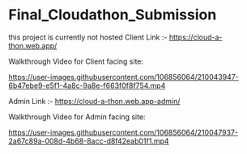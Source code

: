 # Final_Cloudathon_Submission
this project is currently not hosted
Client Link :- https://cloud-a-thon.web.app/

Walkthrough Video for Client facing site:

https://user-images.githubusercontent.com/106856064/210043947-6b47ebe9-e5f1-4a8c-9a8e-f663f0f8f754.mp4

Admin Link :- https://cloud-a-thon.web.app-admin/

Walkthrough Video for Admin facing site:

https://user-images.githubusercontent.com/106856064/210047937-2a67c89a-008d-4b68-8acc-d8f42eab01f1.mp4


